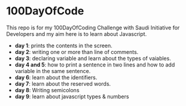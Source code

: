 # 100DayOfCode
This repo is for my 100DayOfCoding Challenge with Saudi Initiative for Developers and my aim here is to learn about Javascript.
- <b>day 1</b>: prints the contents in the screen.
- <b>day 2</b>: writing one or more than line of comments.
- <b>day 3</b>: declaring variable and learn about the types of vaiables.
- <b>day 4 and 5</b>: how to print a sentence in two lines and how to add variable in the same sentence.
- <b>day 6</b>: learn about the identifiers.
- <b>day 7</b>: learn about the reserved words.
- <b>day 8</b>: Writing semicolons
- <b>day 9</b>: learn about javascript types & numbers